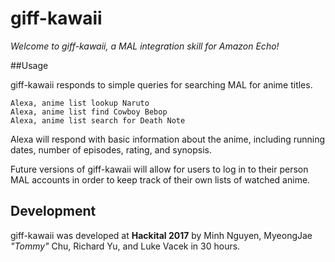 # giff-kawaii

*Welcome to giff-kawaii, a MAL integration skill for Amazon Echo!*

##Usage

giff-kawaii responds to simple queries for searching MAL for anime titles.

    Alexa, anime list lookup Naruto
    Alexa, anime list find Cowboy Bebop
    Alexa, anime list search for Death Note

Alexa will respond with basic information about the anime, including running dates, number of episodes, rating, and synopsis.

Future versions of giff-kawaii will allow for users to log in to their person MAL accounts in order to keep track of their own lists of watched anime.

## Development
giff-kawaii was developed at **Hackital 2017** by Minh Nguyen, MyeongJae *"Tommy"* Chu, Richard Yu, and Luke Vacek in 30 hours.

